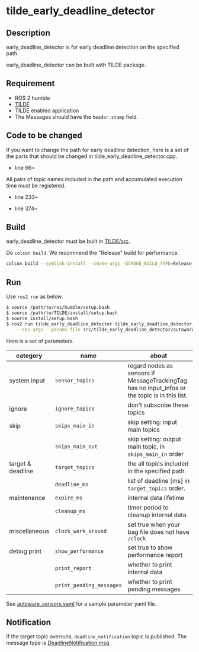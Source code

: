 # tilde_early_deadline_detector

## Description

early_deadline_detector is for early deadline detection on the specified path.

early_deadline_detector can be built with TILDE package.

## Requirement

- ROS 2 humble
- [TILDE](https://github.com/tier4/TILDE/tree/master/doc)
- TILDE enabled application
- The Messages should have the `header.stamp` field.

## Code to be changed

If you want to change the path for early deadline detection, here is a set of the parts that should be changed in tilde_early_deadline_detector.cpp.

- line 66~

All pairs of topic names included in the path and accumulated execution time must be registered.

- line 233~

- line 374~

## Build

early_deadline_detector must be built in [TILDE/src](https://github.com/tier4/TILDE/tree/master/src).

Do `colcon build`. We recommend the "Release" build for performance.

```bash
colcon build --symlink-install --cmake-args -DCMAKE_BUILD_TYPE=Release
```

## Run

Use `ros2 run` as below.

```bash
$ source /path/to/ros/humble/setup.bash
$ source /path/to/TILDE/install/setup.bash
$ source install/setup.bash
$ ros2 run tilde_early_deadline_detector tilde_early_deadline_detector_node_exe \
    --ros-args --params-file src/tilde_early_deadline_detector/autoware_sensors.yaml
```

Here is a set of parameters.

| category          | name                     | about                                                                                          |
| ----------------- | ------------------------ | ---------------------------------------------------------------------------------------------- |
| system input      | `sensor_topics`          | regard nodes as sensors if MessageTrackingTag has no input_infos or the topic is in this list. |
| ignore            | `ignore_topics`          | don't subscribe these topics                                                                   |
| skip              | `skips_main_in`          | skip setting: input main topics                                                                |
|                   | `skips_main_out`         | skip setting: output main topic, in `skips_main_in` order                                      |
| target & deadline | `target_topics`          | the all topics included in the specified path.                                                 |
|                   | `deadline_ms`            | list of deadline [ms] in `target_topics` order.                                                |
| maintenance       | `expire_ms`              | internal data lifetime                                                                         |
|                   | `cleanup_ms`             | timer period to cleanup internal data                                                          |
| miscellaneous     | `clock_work_around`      | set true when your bag file does not have `/clock`                                             |
| debug print       | `show_performance`       | set true to show performance report                                                            |
|                   | `print_report`           | whether to print internal data                                                                 |
|                   | `print_pending_messages` | whether to print pending messages                                                              |

See [autoware_sensors.yaml](autoware_sensors.yaml) for a sample parameter yaml file.

## Notification

If the target topic overruns, `deadline_notification` topic is published.
The message type is [DeadlineNotification.msg](../tilde_msg/msg/DeadlineNotification.msg).
